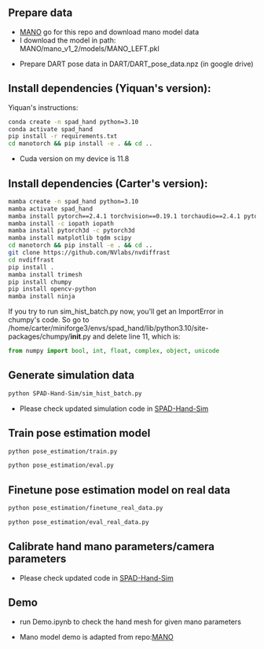 ## Prepare data

 - [MANO](https://github.com/otaheri/MANO) go for this repo and download mano model data
 - I download the model in path: MANO/mano_v1_2/models/MANO_LEFT.pkl
 <!-- - [FreiHAND](https://lmb.informatik.uni-freiburg.de/projects/freihand/) go for this website and download hand dataset
 - I download the dataset in path: FreiHAND_dataset/mano, I then store the mesh in FreiHAND_dataset/mesh and simulated histograms in FreiHAND_dataset/simulation
 - I prepared a example data for simulated hists based on hand mesh data in FreiHAND: [simulated_hists](https://drive.google.com/file/d/1k7VrNyP7q7CQ2-1AlsigkLZFGM5-vggZ/view?usp=drive_link) -->
- Prepare DART pose data in DART/DART_pose_data.npz (in google drive)



## Install dependencies (Yiquan's version):

Yiquan's instructions:
```sh
conda create -n spad_hand python=3.10
conda activate spad_hand
pip install -r requirements.txt
cd manotorch && pip install -e . && cd ..
```

 - Cuda version on my device is 11.8


## Install dependencies (Carter's version):
```sh
mamba create -n spad_hand python=3.10
mamba activate spad_hand
mamba install pytorch==2.4.1 torchvision==0.19.1 torchaudio==2.4.1 pytorch-cuda=12.1 -c pytorch -c nvidia
mamba install -c iopath iopath
mamba install pytorch3d -c pytorch3d
mamba install matplotlib tqdm scipy
cd manotorch && pip install -e . && cd ..
git clone https://github.com/NVlabs/nvdiffrast
cd nvdiffrast
pip install .
mamba install trimesh
pip install chumpy
pip install opencv-python
mamba install ninja
```

If you try to run sim_hist_batch.py now, you'll get an ImportError in chumpy's code. So go to 
/home/carter/miniforge3/envs/spad_hand/lib/python3.10/site-packages/chumpy/__init__.py and delete line 11, which is:
```python
from numpy import bool, int, float, complex, object, unicode
```

## Generate simulation data

```sh
python SPAD-Hand-Sim/sim_hist_batch.py 
```
 - Please check updated simulation code in [SPAD-Hand-Sim](https://github.com/adrenaline21/SPAD-Hand-Sim)

## Train pose estimation model

```sh
python pose_estimation/train.py

python pose_estimation/eval.py
```

## Finetune pose estimation model on real data

```sh
python pose_estimation/finetune_real_data.py

python pose_estimation/eval_real_data.py
```

## Calibrate hand mano parameters/camera parameters

 - Please check updated code in [SPAD-Hand-Sim](https://github.com/adrenaline21/SPAD-Hand-Sim)



## Demo

 - run Demo.ipynb to check the hand mesh for given mano parameters

 - Mano model demo is adapted from repo:[MANO](https://github.com/otaheri/MANO)


